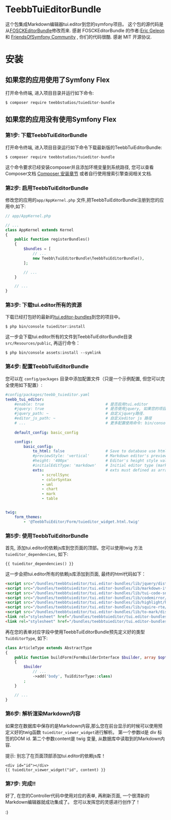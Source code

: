 # TeebbTuiEditorBundle
这个包集成Markdown编辑器tui.editor到您的symfony项目。 这个包的源代码是从[FOSCKEditorBundle](https://github.com/FriendsOfSymfony/FOSCKEditorBundle)修改而来.
感谢 FOSCKEditorBundle 的作者:[Eric Geleon](https://github.com/egeloen) 和 [FriendsOfSymfony Community](https://github.com/FriendsOfSymfony/FOSCKEditorBundle/graphs/contributors) , 你们的代码很酷. 感谢 MIT 开源协议.

安装
============

如果您的应用使用了Symfony Flex
----------------------------------

打开命令终端, 进入项目目录并运行如下命令:

```console
$ composer require teebbstudios/tuieditor-bundle
```

如果您的应用没有使用Symfony Flex
----------------------------------------

### 第1步: 下载TeebbTuiEditorBundle

打开命令终端, 进入项目目录运行如下命令下载最新版的TeebbTuiEditorBundle:

```console
$ composer require teebbstudios/tuieditor-bundle
```

这个命令要求已经安装composer并且添加环境变量到系统路径, 您可以查看Composer文档 [Composer 安装章节](https://getcomposer.org/doc/00-intro.md)
或者自行使用搜索引擎查阅相关文档.

### 第2步: 启用TeebbTuiEditorBundle

修改您的应用的`app/AppKernel.php` 文件,把TeebbTuiEditorBundle注册到您的应用中,如下:

```php
// app/AppKernel.php

// ...
class AppKernel extends Kernel
{
    public function registerBundles()
    {
        $bundles = [
            // ...
            new Teebb\TuiEditorBundle\TeebbTuiEditorBundle(),
        ];

        // ...
    }

    // ...
}
```

### 第3步: 下载tui.editor所有的资源

下载已经打包好的最新的[tui.editor-bundles](https://github.com/teebbstudios/tui.editor-bundles)到您的项目中。

```console 
$ php bin/console tuieditor:install
```

这一步会下载tui.editor所有的文件到TeebbTuiEditorBundle目录 `src/Resources/public`, 再运行命令：

```console
$ php bin/console assets:install --symlink
```

### 第4步: 配置TeebbTuiEditorBundle

您可以在 `config/packages` 目录中添加配置文件（只是一个示例配置, 但您可以完全使用如下配置）:
```yaml
#config/packages/teebb_tuieditor.yaml
teebb_tui_editor:
    #enable: true                           # 是否启用tui.editor
    #jquery: true                           # 是否使用jquery, 如果您的项目中使用过jquery,可以设置为false,避免重复引入jquery
    #jquery_path: ~                         # 自定义jquery路径.
    #editor_js_path: ~                      # 自定义editor js 路径
    # ...                                   # 更多配置使用命令: bin/console debug:config teebb_tui_editor 查看
    
    default_config: basic_config

    configs:
        basic_config:
            to_html: false                  # Save to database use html syntax?
            #previewStyle: 'vertical'       # Markdown editor's preview style (tab, vertical)
            #height: '400px'                # Editor's height style value. Height is applied as border-box ex) '300px', '100%', 'auto'
            #initialEditType: 'markdown'    # Initial editor type (markdown, wysiwyg)
            exts:                           # exts must defined as array
                - scrollSync
                - colorSyntax
                - uml
                - chart
                - mark
                - table


twig:
    form_themes:
        - '@TeebbTuiEditor/Form/tuieditor_widget.html.twig'

```

### 第5步: 使用TeebbTuiEditorBundle

首先, 添加tui.editor的依赖js库到您页面的顶部。您可以使用twig 方法 `tuieditor_dependencies`, 如下:

```twig
{{ tuieditor_dependencies() }}
```
这一步会把tui.editor所有的依赖js库添加到页面, 最终的html代码如下：

```html
<script src="/bundles/teebbtuieditor/tui.editor-bundles/lib/jquery/dist/jquery.min.js"></script>
<script src="/bundles/teebbtuieditor/tui.editor-bundles/lib/markdown-it/dist/markdown-it.min.js"></script>
<script src="/bundles/teebbtuieditor/tui.editor-bundles/lib/tui-code-snippet/dist/tui-code-snippet.min.js"></script>
<script src="/bundles/teebbtuieditor/tui.editor-bundles/lib/codemirror/lib/codemirror.js"></script>
<script src="/bundles/teebbtuieditor/tui.editor-bundles/lib/highlight/highlight.pack.js"></script>
<script src="/bundles/teebbtuieditor/tui.editor-bundles/lib/squire-rte/build/squire-raw.js"></script>
<script src="/bundles/teebbtuieditor/tui.editor-bundles/lib/to-mark/dist/to-mark.min.js"></script>
<link rel="stylesheet" href="/bundles/teebbtuieditor/tui.editor-bundles/lib/codemirror/lib/codemirror.css">
<link rel="stylesheet" href="/bundles/teebbtuieditor/tui.editor-bundles/lib/highlight/styles/github.css">
```
再在您的表单对应字段中使用TeebbTuiEditorBundle预先定义好的类型`TuiEditorType`, 如下:

```php
class ArticleType extends AbstractType
{
    public function buildForm(FormBuilderInterface $builder, array $options)
    {
        $builder
            // ...
            ->add('body', TuiEditorType::class)
        ;
    }

    // ...
} 
```

### 第6步: 解析渲染Markdown内容

如果您在数据库中保存的是Markdown内容,那么您在前台显示的时候可以使用预定义好的twig函数 `tuieditor_viewer_widget`进行解析。
第一个参数id是 div 标签的DOM id.
第二个参数content是 twig 变量, 从数据库中读取到的Markdown内容.

提示: 别忘了在页面顶部添加tui.editor的依赖js库！

```twig
<div id="id"></div>
{{ tuieditor_viewer_widget("id", content) }}
```

### 第7步: 完成!!

好了, 在您的Controller代码中使用对应的表单, 再刷新页面, 一个很清新的Markdown编辑器就成功集成了。
您可以发挥您的灵感进行创作了！ 

:)
